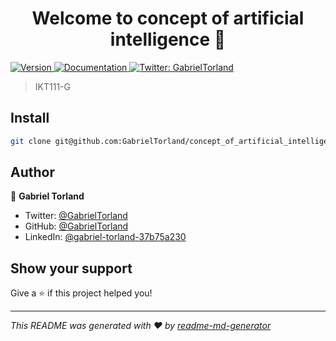 <h1 align="center">Welcome to concept of artificial intelligence 👋</h1>
<p>
  <a href="https://www.npmjs.com/package/concept of artificial intelligence" target="_blank">
    <img alt="Version" src="https://img.shields.io/npm/v/concept of artificial intelligence.svg">
  </a>
  <a href="https://www.uia.no/en/studieplaner/topic/IKT111-G?year=2021" target="_blank">
    <img alt="Documentation" src="https://img.shields.io/badge/documentation-yes-brightgreen.svg" />
  </a>
  <a href="https://twitter.com/GabrielTorland" target="_blank">
    <img alt="Twitter: GabrielTorland" src="https://img.shields.io/twitter/follow/GabrielTorland.svg?style=social" />
  </a>
</p>

> IKT111-G

## Install

```sh
git clone git@github.com:GabrielTorland/concept_of_artificial_intelligence.git
```

## Author

👤 **Gabriel Torland**

* Twitter: [@GabrielTorland](https://twitter.com/GabrielTorland)
* GitHub: [@GabrielTorland](https://github.com/GabrielTorland)
* LinkedIn: [@gabriel-torland-37b75a230](https://linkedin.com/in/gabriel-torland-37b75a230)

## Show your support

Give a ⭐️ if this project helped you!

***
_This README was generated with ❤️ by [readme-md-generator](https://github.com/kefranabg/readme-md-generator)_